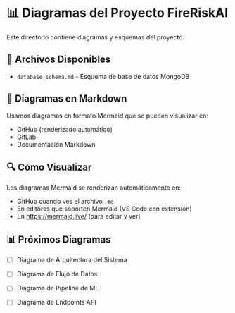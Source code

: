 # 📊 Diagramas del Proyecto FireRiskAI

Este directorio contiene diagramas y esquemas del proyecto.

## 📁 Archivos Disponibles

- `database_schema.md` - Esquema de base de datos MongoDB

## 🎨 Diagramas en Markdown

Usamos diagramas en formato Mermaid que se pueden visualizar en:
- GitHub (renderizado automático)
- GitLab
- Documentación Markdown

## 🔍 Cómo Visualizar

Los diagramas Mermaid se renderizan automáticamente en:
- GitHub cuando ves el archivo `.md`
- En editores que soporten Mermaid (VS Code con extensión)
- En https://mermaid.live/ (para editar y ver)

## 📊 Próximos Diagramas

- [ ] Diagrama de Arquitectura del Sistema
- [ ] Diagrama de Flujo de Datos
- [ ] Diagrama de Pipeline de ML
- [ ] Diagrama de Endpoints API

